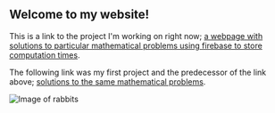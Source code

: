 ## Welcome to my website!

This is a link to the project I'm working on right now; [a webpage with solutions to particular mathematical problems using firebase to store computation times](https://pablonivo.github.io/firebase/).

The following link was my first project and the predecessor of the link above; [solutions to the same mathematical problems](https://pablonivo.github.io/project-zero/).

![Image of rabbits](https://pablonivo.github.io/images/rabbits.jpg)
